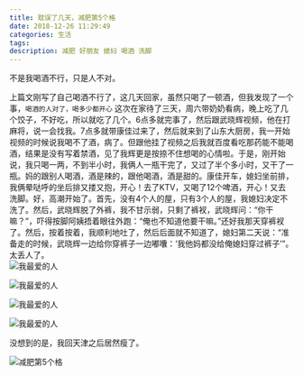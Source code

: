 ```yaml
---
title: 耽误了几天，减肥第5个格
date: 2018-12-26 11:29:49
categories: 生活
tags:
description: 减肥 好朋友 媳妇 喝酒 洗脚
---
```


不是我喝酒不行，只是人不对。  

<!-- more -->  

上篇文刚写了自己喝酒不行了，这几天回家，虽然只喝了一顿酒，但我发现了一个事，`喝酒的人对了，喝多少都开心` 这次在家待了三天，周六带奶奶看病，晚上吃了几个饺子，不好吃，所以就吃了几个。6点多就完事了，然后跟武晓辉视频，他在打麻将，说一会找我。7点多就带康佳过来了，然后就来到了山东大厨房，我一开始视频的时候说我喝不了酒，病了。但跟他挂了视频之后我就百度看吃那药能不能喝酒，结果是没有写着禁酒，见了我辉更是按捺不住想喝的心情啦。于是，刚开始说，我只喝一两，不到半小时，我俩人一瓶干完了，又过了半个多小时，又干了一瓶。妈的跟别人喝酒，酒是辣的，跟他喝酒，酒是甜的。康佳开车，媳妇坐前排，我俩晕哒呼的坐后排又搂又抱，开心！去了KTV，又喝了12个啤酒，开心！又去洗脚。好，高潮开始了。首先，没有4个人的屋，只有3个人的屋，我媳妇决定不洗了。然后，武晓辉脱了外裤，我不甘示弱，只剩了裤衩，武晓辉问：“你干嘛？”，吓得按脚阿姨捂着眼往外跑：“俺也不知道他要干嘛。”还好我那天穿裤衩了。然后，按着按着，我顺利地吐了，然后后面就不知道了，媳妇第二天说：“准备走的时候，武晓辉一边给你穿裤子一边嘟囔：‘我他妈都没给俺媳妇穿过裤子’”。太丢人了。  
![我最爱的人](https://s1.ax1x.com/2018/12/26/Fg5Dc6.jpg)

![我最爱的人](https://s1.ax1x.com/2018/12/26/Fg56BD.jpg)  

![我最爱的人](https://s1.ax1x.com/2018/12/26/Fg5rjK.jpg)  

![我最爱的人](https://s1.ax1x.com/2018/12/26/Fg5ynO.jpg)  

没想到的是，我回天津之后居然瘦了。  

![减肥第5个格](https://s1.ax1x.com/2018/12/26/Fg5Tu8.jpg)
